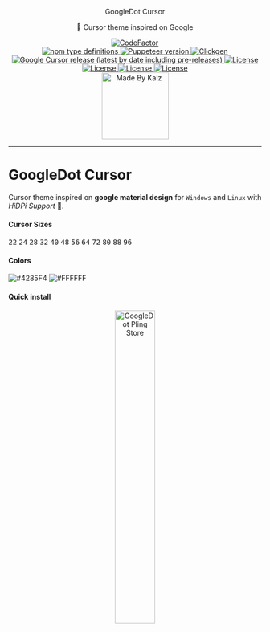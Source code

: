 <p align="center">
    GoogleDot Cursor
</p>

<p align="center">
    🍭 Cursor theme inspired on Google
</p>

<!-- Badges -->
<p align="center">
  <!-- First Row -->
  <!-- <a href="https://github.com/ful1e5/Google_Cursor/actions?query=workflow%3Abuild">
    <img alt="GitHub Action Build" src="https://github.com/ful1e5/Google_Cursor/workflows/build/badge.svg" width="102" />
  </a> -->
  
  <a href="https://www.codefactor.io/repository/github/ful1e5/google_cursor">
    <img src="https://www.codefactor.io/repository/github/ful1e5/google_cursor/badge" alt="CodeFactor" />
  </a>

  <!-- Second Row -->
  </br >
  <a href="https://www.typescriptlang.org/docs/handbook/typescript-from-scratch.html">
    <img alt="npm type definitions" src="https://img.shields.io/npm/types/typescript">
  </a>

  <a href="https://github.com/puppeteer/puppeteer/">
    <img alt="Puppeteer version" src="https://img.shields.io/github/package-json/dependency-version/ful1e5/Google_Cursor/puppeteer">
  </a>

  <a href="https://github.com/ful1e5/clickgen">
    <img alt="Clickgen" src="https://img.shields.io/badge/theme%20builder-clickgen-FD0542" />
  </a>
  
  <!-- Second Row -->
  <br />
  <a href="https://github.com/ful1e5/Google_Cursor/releases">
    <img alt="Google Cursor release (latest by date including pre-releases)" src="https://img.shields.io/github/v/release/ful1e5/Google_Cursor?include_prer"
  </a>

  <a href="https://github.com/ful1e5/Google_CursorICENSE">
    <img alt="License" src="https://img.shields.io/github/license/ful1e5/Google_Cursor?color=0081FB" />
  </a>

  <!-- Third Row -->
  <br />
  <a href="www.pling.com/p/1215613#files-panel">
    <img alt="License" src="https://img.shields.io/badge/-Linux-grey?logo=linux" />
  </a>

  <a href="www.pling.com/p/1215613#files-panel">
    <img alt="License" src="https://img.shields.io/badge/-Windows-blue?logo=windows" />
  </a>

  <a href="https://www.python.org/">
    <img alt="License" src="https://img.shields.io/badge/-Python-yellow?logo=python" />
  </a>

 <!-- Fourth Row -->
  <br />
  <a href="https://github.com/ful1e5">
    <img alt="Made By Kaiz"  src="https://kaiz.vercel.app/api/badge" width="133" />
  </a>
</p>

---

<!-- Intro -->

# GoogleDot Cursor

Cursor theme inspired on **google material design** for `Windows` and `Linux` with _HiDPi Support_ 🎉.

#### Cursor Sizes

<kbd>22</kbd>
<kbd>24</kbd>
<kbd>28</kbd>
<kbd>32</kbd>
<kbd>40</kbd>
<kbd>48</kbd>
<kbd>56</kbd>
<kbd>64</kbd>
<kbd>72</kbd>
<kbd>80</kbd>
<kbd>88</kbd>
<kbd>96</kbd>

#### Colors

![#4285F4](https://imgur.com/NXEup6E.png)
![#FFFFFF](https://imgur.com/cvFxSBb.png)

#### Quick install

<p align="center">
  <a href="https://www.pling.com/p/1215613/" >
    <img title="GoogleDot Pling Store" width="40%" src="https://imgur.com/VxSgrWw.png">
  </a>
</p>


